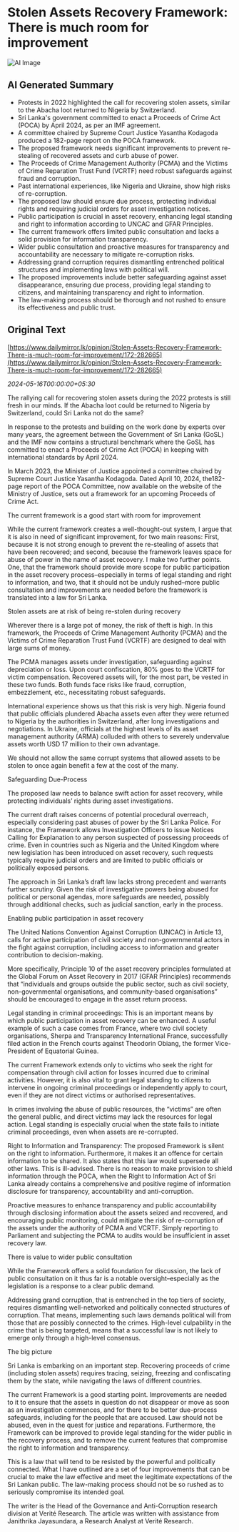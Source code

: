 # Stolen Assets Recovery Framework: There is much room for improvement

![AI Image](ai_image.png)

## AI Generated Summary

- Protests in 2022 highlighted the call for recovering stolen assets, similar to the Abacha loot returned to Nigeria by Switzerland.
- Sri Lanka's government committed to enact a Proceeds of Crime Act (POCA) by April 2024, as per an IMF agreement.
- A committee chaired by Supreme Court Justice Yasantha Kodagoda produced a 182-page report on the POCA framework.
- The proposed framework needs significant improvements to prevent re-stealing of recovered assets and curb abuse of power.
- The Proceeds of Crime Management Authority (PCMA) and the Victims of Crime Reparation Trust Fund (VCRTF) need robust safeguards against fraud and corruption.
- Past international experiences, like Nigeria and Ukraine, show high risks of re-corruption.
- The proposed law should ensure due process, protecting individual rights and requiring judicial orders for asset investigation notices.
- Public participation is crucial in asset recovery, enhancing legal standing and right to information according to UNCAC and GFAR Principles.
- The current framework offers limited public consultation and lacks a solid provision for information transparency.
- Wider public consultation and proactive measures for transparency and accountability are necessary to mitigate re-corruption risks.
- Addressing grand corruption requires dismantling entrenched political structures and implementing laws with political will.
- The proposed improvements include better safeguarding against asset disappearance, ensuring due process, providing legal standing to citizens, and maintaining transparency and right to information.
- The law-making process should be thorough and not rushed to ensure its effectiveness and public trust.

## Original Text

[https://www.dailymirror.lk/opinion/Stolen-Assets-Recovery-Framework-There-is-much-room-for-improvement/172-282665](https://www.dailymirror.lk/opinion/Stolen-Assets-Recovery-Framework-There-is-much-room-for-improvement/172-282665)

*2024-05-16T00:00:00+05:30*

The rallying call for recovering stolen assets during the 2022 protests is still fresh in our minds. If the Abacha loot could be returned to Nigeria by Switzerland, could Sri Lanka not do the same? 

In response to the protests and building on the work done by experts over many years, the agreement between the Government of Sri Lanka (GoSL) and the IMF now contains a structural benchmark where the GoSL has committed to enact a Proceeds of Crime Act (POCA) in keeping with international standards by April 2024. 

In March 2023, the Minister of Justice appointed a committee chaired by Supreme Court Justice Yasantha Kodagoda. Dated April 10, 2024, the182-page report of the POCA Committee, now available on the website of the Ministry of Justice, sets out a framework for an upcoming Proceeds of Crime Act. 

The current framework is a good start with room for improvement

While the current framework creates a well-thought-out system, I argue that it is also in need of significant improvement, for two main reasons: First, because it is not strong enough to prevent the re-stealing of assets that have been recovered; and second, because the framework leaves space for abuse of power in the name of asset recovery. I make two further points. One, that the framework should provide more scope for public participation in the asset recovery process–especially in terms of legal standing and right to information, and two, that it should not be unduly rushed–more public consultation and improvements are needed before the framework is translated into a law for Sri Lanka.

Stolen assets are at risk of being re-stolen during recovery

Wherever there is a large pot of money, the risk of theft is high. In this framework, the Proceeds of Crime Management Authority (PCMA) and the Victims of Crime Reparation Trust Fund (VCRTF) are designed to deal with large sums of money.

The PCMA manages assets under investigation, safeguarding against depreciation or loss. Upon court confiscation, 80% goes to the VCRTF for victim compensation. Recovered assets will, for the most part, be vested in these two funds. Both funds face risks like fraud, corruption, embezzlement, etc., necessitating robust safeguards.

International experience shows us that this risk is very high. Nigeria found that public officials plundered Abacha assets even after they were returned to Nigeria by the authorities in Switzerland, after long investigations and negotiations. In Ukraine, officials at the highest levels of its asset management authority (ARMA) colluded with others to severely undervalue assets worth USD 17 million to their own advantage. 

We should not allow the same corrupt systems that allowed assets to be stolen to once again benefit a few at the cost of the many.

Safeguarding Due-Process

The proposed law needs to balance swift action for asset recovery, while protecting individuals’ rights during asset investigations. 

The current draft raises concerns of potential procedural overreach, especially considering past abuses of power by the Sri Lanka Police. For instance, the Framework allows Investigation Officers to issue Notices Calling for Explanation to any person suspected of possessing proceeds of crime. Even in countries such as Nigeria and the United Kingdom where new legislation has been introduced on asset recovery, such requests typically require judicial orders and are limited to public officials or politically exposed persons. 

The approach in Sri Lanka’s draft law lacks strong precedent and warrants further scrutiny. Given the risk of investigative powers being abused for political or personal agendas, more safeguards are needed, possibly through additional checks, such as judicial sanction, early in the process.

Enabling public participation in asset recovery

The United Nations Convention Against Corruption (UNCAC) in Article 13, calls for active participation of civil society and non-governmental actors in the fight against corruption, including access to information and greater contribution to decision-making.

More specifically, Principle 10 of the asset recovery principles formulated at the Global Forum on Asset Recovery in 2017 (GFAR Principles) recommends that “individuals and groups outside the public sector, such as civil society, non-governmental organisations, and community-based organisations” should be encouraged to engage in the asset return process. 

Legal standing in criminal proceedings: This is an important means by which public participation in asset recovery can be enhanced. A useful example of such a case comes from France, where two civil society organisations, Sherpa and Transparency International France, successfully filed action in the French courts against Theodorin Obiang, the former Vice-President of Equatorial Guinea.

The current Framework extends only to victims who seek the right for compensation through civil action for losses incurred due to criminal activities. However, it is also vital to grant legal standing to citizens to intervene in ongoing criminal proceedings or independently apply to court, even if they are not direct victims or authorised representatives. 

In crimes involving the abuse of public resources, the “victims” are often the general public, and direct victims may lack the resources for legal action. Legal standing is especially crucial when the state fails to initiate criminal proceedings, even when assets are re-corrupted. 

Right to Information and Transparency: The proposed Framework is silent on the right to information. Furthermore, it makes it an offence for certain information to be shared. It also states that this law would supersede all other laws. This is ill-advised. There is no reason to make provision to shield information through the POCA, when the Right to Information Act of Sri Lanka already contains a comprehensive and positive regime of information disclosure for transparency, accountability and anti-corruption. 

Proactive measures to enhance transparency and public accountability through disclosing information about the assets seized and recovered, and encouraging public monitoring, could mitigate the risk of re-corruption of the assets under the authority of PCMA and VCRTF. Simply reporting to Parliament and subjecting the PCMA to audits would be insufficient in asset recovery law. 

There is value to wider public consultation

While the Framework offers a solid foundation for discussion, the lack of public consultation on it thus far is a notable oversight–especially as the legislation is a response to a clear public demand.

Addressing grand corruption, that is entrenched in the top tiers of society, requires dismantling well-networked and politically connected structures of corruption. That means, implementing such laws demands political will from those that are possibly connected to the crimes. High-level culpability in the crime that is being targeted, means that a successful law is not likely to emerge only through a high-level consensus.

The big picture

Sri Lanka is embarking on an important step. Recovering proceeds of crime (including stolen assets) requires tracing, seizing, freezing and confiscating them by the state, while navigating the laws of different countries. 

The current Framework is a good starting point. Improvements are needed to it to ensure that the assets in question do not disappear or move as soon as an investigation commences, and for there to be better due-process safeguards, including for the people that are accused. Law should not be abused, even in the quest for justice and reparations. Furthermore, the Framework can be improved to provide legal standing for the wider public in the recovery process, and to remove the current features that compromise the right to information and transparency. 

This is a law that will tend to be resisted by the powerful and politically connected. What I have outlined are a set of four improvements that can be crucial to make the law effective and meet the legitimate expectations of the Sri Lankan public. The law-making process should not be so rushed as to seriously compromise its intended goal.

The writer is the Head of the Governance and Anti-Corruption research division at Verité Research. The article was written with assistance from Janithrika Jayasundara, a Research Analyst at Verité Research.

